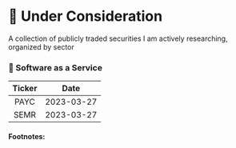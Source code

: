 # 🤔 Under Consideration
A collection of publicly traded securities I am actively researching, organized by sector

### 🤖 Software as a Service
| Ticker       | Date       |
|:------------:|:----------:|
| PAYC         | 2023-03-27 |
| SEMR         | 2023-03-27 |


#### Footnotes: